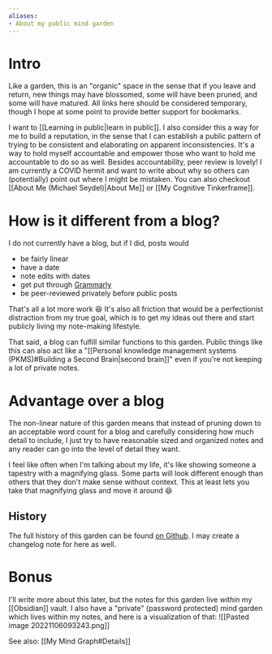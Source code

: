 ```yaml
---
aliases:
- About my public mind garden
---
```


# Intro

Like a garden, this is an "organic" space in the sense that if you leave and return, new things may have blossomed, some will have been pruned, and some will have matured. All links here should be considered temporary, though I hope at some point to provide better support for bookmarks.

I want to [[Learning in public|learn in public]]. I also consider this a way for me to build a reputation, in the sense that I can establish a public pattern of trying to be consistent and elaborating on apparent inconsistencies. It's a way to hold myself accountable and empower those who want to hold me accountable to do so as well. 
Besides accountability, peer review is lovely! I am currently a COVID hermit and want to write about why so others can (potentially) point out where I might be mistaken. You can also checkout [[About Me (Michael Seydel)|About Me]] or [[My Cognitive Tinkerframe]].

# How is it different from a blog?

I do not currently have a blog, but if I did, posts would 
* be fairly linear
* have a date
* note edits with dates
* get put through [Grammarly](https://app.grammarly.com/)
* be peer-reviewed privately before public posts

That's all a lot more work 😆 It's also all friction that would be a perfectionist distraction from my true goal, which is to get my ideas out there and start publicly living my note-making lifestyle.

That said, a blog can fulfill similar functions to this garden. Public things like this can also act like a "[[Personal knowledge management systems (PKMS)#Building a Second Brain|second brain]]" even if you're not keeping a lot of private notes.

# Advantage over a blog

The non-linear nature of this garden means that instead of pruning down to an acceptable word count for a blog and carefully considering how much detail to include, I just try to have reasonable sized and organized notes and any reader can go into the level of detail they want.

I feel like often when I'm talking about my life, it's like showing someone a tapestry with a magnifying glass. Some parts will look different enough than others that they don't make sense without context. This at least lets you take that magnifying glass and move it around 😆

## History

The full history of this garden can be found [on Github](https://github.com/micseydel/micseydel-mind-garden/). I may create a changelog note for here as well.

# Bonus

I'll write more about this later, but the notes for this garden live *within* my [[Obsidian]] vault.  I also have a "private" (password protected) mind garden which lives within my notes, and here is a visualization of that:
![[Pasted image 20221106093243.png]]

See also: [[My Mind Graph#Details]]
